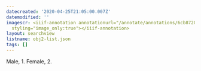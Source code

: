 ```yaml
---
datecreated: '2020-04-25T21:05:00.007Z'
datemodified: ''
imagescr: <iiif-annotation annotationurl="/annotate/annotations/6cb87208-8738-11ea-b43a-5254008afee6.json"
  styling="image_only:true"></iiif-annotation>
layout: searchview
listname: obj2-list.json
tags: []
---
```

Male, 1. Female, 2.